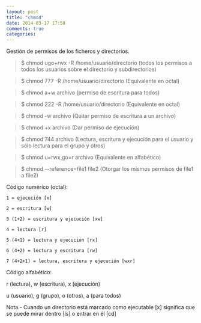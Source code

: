 ```yaml
---
layout: post
title: "chmod"
date: 2014-03-17 17:58
comments: true
categories: 
---
```

Gestión de permisos de los ficheros y directorios. 

>$ chmod ugo+rwx -R /home/usuario/directorio  (todos los permisos a todos los usuarios sobre el directorio y subdirectorios) 

>$ chmod 777 -R /home/usuario/directorio (Equivalente en octal)

>$ chmod a+w archivo (permiso de escritura para todos)

>$ chmod 222 -R /home/usuario/directorio (Equivalente en octal)

>$ chmod -w archivo (Quitar permiso de escritura a un archivo)

>$ chmod +x archivo (Dar permiso de ejecución)

>$ chmod 744 archivo (Lectura, escritura y ejecución para el usuario y sólo lectura para el grupo y otros)

>$ chmod u=rwx,go=r archivo (Equivalente en alfabético)

>$ chmod --reference=file1 file2 (Otorgar los mismos permisos de file1 a file2)

Código numérico (octal):

	1 = ejecución [x]

	2 = escritura [w]

	3 (1+2) = escritura y ejecución [xw]

	4 = lectura [r]

	5 (4+1) = lectura y ejecución [rx]

	6 (4+2) = lectura y escritura [rw]

	7 (4+2+1) = lectura, escritura y ejecución [wxr]

Código alfabético:

r (lectura), w (escritura), x (ejecución)

u (usuario), g (grupo), o (otros), a (para todos)

Nota.- Cuando un directorio está marcado como ejecutable [x] significa que se puede mirar dentro [ls] o entrar en él [cd] 

